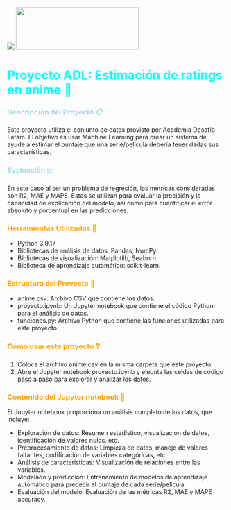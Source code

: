 <img src="https://images7.alphacoders.com/737/thumb-1920-737400.jpg">
<img src="https://desafiolatam.com/assets/images/home/logo-academia-ne.png" width="283" height="98">

# <span style="color:cyan"> Proyecto ADL: Estimación de ratings en anime :star2:
### <span style="color:lightblue"> Descripción del Proyecto :clipboard:
Este proyecto utiliza el conjunto de datos provisto por Academia Desafío Latam. El objetivo es usar Machine Learning para crear un sistema de ayude a estimar el puntaje que una serie/película debería tener dadas sus características.

### <span style="color:lightblue"> Evaluación :chart_with_upwards_trend:
En este caso al ser un problema de regresión, las métricas consideradas son R2, MAE y MAPE. Estas se utilizan para evaluar la precisión y la capacidad de explicación del modelo, así como para cuantificar el error absoluto y porcentual en las predicciones.

### <span style="color:orange"> Herramientas Utilizadas :wrench:
- Python 3.9.17
- Bibliotecas de análisis de datos: Pandas, NumPy.
- Bibliotecas de visualización: Matplotlib, Seaborn.
- Biblioteca de aprendizaje automático: scikit-learn.

### <span style="color:orange"> Estructura del Proyecto :open_file_folder:
- anime.csv: Archivo CSV que contiene los datos.
- proyecto.ipynb: Un Jupyter notebook que contiene el código Python para el análisis de datos.
- funciones.py: Archivo Python que contiene las funciones utilizadas para este proyecto.

### <span style="color:orange"> Cómo usar este proyecto :question:
1. Coloca el archivo anime.csv en la misma carpeta que este proyecto.
2. Abre el Jupyter notebook proyecto.ipynb y ejecuta las celdas de código paso a paso para explorar y analizar los datos.

### <span style="color:orange"> Contenido del Jupyter notebook :page_facing_up:
El Jupyter notebook proporciona un análisis completo de los datos, que incluye:
- Exploración de datos: Resumen estadístico, visualización de datos, identificación de valores nulos, etc.
- Preprocesamiento de datos: Limpieza de datos, manejo de valores faltantes, codificación de variables categóricas, etc.
- Análisis de características: Visualización de relaciones entre las variables.
- Modelado y predicción: Entrenamiento de modelos de aprendizaje automático para predecir el puntaje de cada serie/película.
- Evaluación del modelo: Evaluación de las métricas R2, MAE y MAPE accuracy.
